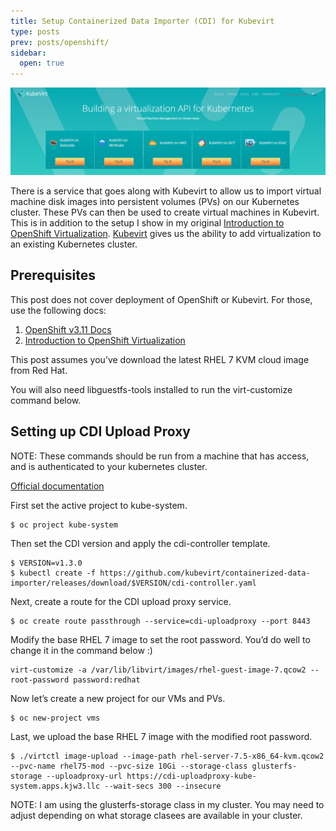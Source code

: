 ```yaml
---
title: Setup Containerized Data Importer (CDI) for Kubevirt
type: posts
prev: posts/openshift/
sidebar:
  open: true
---
```


![Kubevirt Header Image](kubevirt-intro.png)

There is a service that goes along with Kubevirt to allow us to import virtual machine disk images into persistent volumes (PVs) on our Kubernetes cluster. These PVs can then be used to create virtual machines in Kubevirt. This is in addition to the setup I show in my original [Introduction to OpenShift Virtualization](https://kdjlab.com/introduction-to-openshift-virtualization/). [Kubevirt](https://kubevirt.io/) gives us the ability to add virtualization to an existing Kubernetes cluster.

## Prerequisites

This post does not cover deployment of OpenShift or Kubevirt. For those, use the following docs:

1. [OpenShift v3.11 Docs](https://docs.openshift.com/container-platform/3.11/welcome/index.html)
2. [Introduction to OpenShift Virtualization](https://kdjlab.com/introduction-to-openshift-virtualization/)

This post assumes you’ve download the latest RHEL 7 KVM cloud image from Red Hat.

You will also need libguestfs-tools installed to run the virt-customize command below.

## Setting up CDI Upload Proxy

NOTE: These commands should be run from a machine that has access, and is authenticated to your kubernetes cluster.

[Official documentation](https://kubevirt.io/user-guide/docs/latest/administration/image-upload.html)

First set the active project to kube-system.

```
$ oc project kube-system
```

Then set the CDI version and apply the cdi-controller template.

```
$ VERSION=v1.3.0
$ kubectl create -f https://github.com/kubevirt/containerized-data-importer/releases/download/$VERSION/cdi-controller.yaml
```

Next, create a route for the CDI upload proxy service.

```
$ oc create route passthrough --service=cdi-uploadproxy --port 8443
```

Modify the base RHEL 7 image to set the root password. You’d do well to change it in the command below :)

```
virt-customize -a /var/lib/libvirt/images/rhel-guest-image-7.qcow2 --root-password password:redhat
```

Now let’s create a new project for our VMs and PVs.

```
$ oc new-project vms
```

Last, we upload the base RHEL 7 image with the modified root password.

```
$ ./virtctl image-upload --image-path rhel-server-7.5-x86_64-kvm.qcow2 --pvc-name rhel75-mod --pvc-size 10Gi --storage-class glusterfs-storage --uploadproxy-url https://cdi-uploadproxy-kube-system.apps.kjw3.llc --wait-secs 300 --insecure
```

NOTE: I am using the glusterfs-storage class in my cluster. You may need to adjust depending on what storage clasees are available in your cluster.